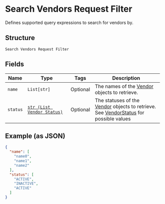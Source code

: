 
# Search Vendors Request Filter

Defines supported query expressions to search for vendors by.

## Structure

`Search Vendors Request Filter`

## Fields

| Name | Type | Tags | Description |
|  --- | --- | --- | --- |
| `name` | `List[str]` | Optional | The names of the [Vendor](entity:Vendor) objects to retrieve. |
| `status` | [`str (List Vendor Status)`](../../doc/models/vendor-status.md) | Optional | The statuses of the [Vendor](entity:Vendor) objects to retrieve.<br>See [VendorStatus](#type-vendorstatus) for possible values |

## Example (as JSON)

```json
{
  "name": [
    "name0",
    "name1",
    "name2"
  ],
  "status": [
    "ACTIVE",
    "INACTIVE",
    "ACTIVE"
  ]
}
```

